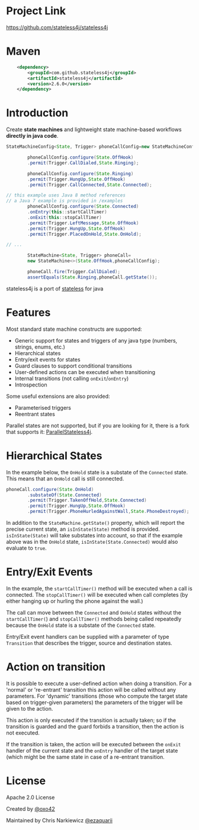 # Project Link

https://github.com/stateless4j/stateless4j

Maven
=====

```xml
    <dependency>
        <groupId>com.github.stateless4j</groupId>
        <artifactId>stateless4j</artifactId>
        <version>2.6.0</version>
    </dependency>
```

Introduction
============
Create **state machines** and lightweight state machine-based workflows **directly in java code**.

```java
StateMachineConfig<State, Trigger> phoneCallConfig=new StateMachineConfig<>();

        phoneCallConfig.configure(State.OffHook)
        .permit(Trigger.CallDialed,State.Ringing);

        phoneCallConfig.configure(State.Ringing)
        .permit(Trigger.HungUp,State.OffHook)
        .permit(Trigger.CallConnected,State.Connected);

// this example uses Java 8 method references
// a Java 7 example is provided in /examples
        phoneCallConfig.configure(State.Connected)
        .onEntry(this::startCallTimer)
        .onExit(this::stopCallTimer)
        .permit(Trigger.LeftMessage,State.OffHook)
        .permit(Trigger.HungUp,State.OffHook)
        .permit(Trigger.PlacedOnHold,State.OnHold);

// ...

        StateMachine<State, Trigger> phoneCall=
        new StateMachine<>(State.OffHook,phoneCallConfig);

        phoneCall.fire(Trigger.CallDialed);
        assertEquals(State.Ringing,phoneCall.getState());
```

stateless4j is a port of [stateless](https://github.com/nblumhardt/stateless) for java


Features
========
Most standard state machine constructs are supported:

* Generic support for states and triggers of any java type (numbers, strings, enums, etc.)
* Hierarchical states
* Entry/exit events for states
* Guard clauses to support conditional transitions
* User-defined actions can be executed when transitioning
* Internal transitions (not calling `onExit`/`onEntry`)
* Introspection

Some useful extensions are also provided:

* Parameterised triggers
* Reentrant states

Parallel states are not supported, but if you are looking for it, there is a fork that supports
it: [ParallelStateless4j](https://gitlab.com/erasmusmc-public-health/parallelstateless4j/).


Hierarchical States
===================
In the example below, the `OnHold` state is a substate of the `Connected` state. This means that
an `OnHold` call is
still connected.

```java
phoneCall.configure(State.OnHold)
        .substateOf(State.Connected)
        .permit(Trigger.TakenOffHold,State.Connected)
        .permit(Trigger.HungUp,State.OffHook)
        .permit(Trigger.PhoneHurledAgainstWall,State.PhoneDestroyed);
```

In addition to the `StateMachine.getState()` property, which will report the precise current state,
an `isInState(State)`
method is provided. `isInState(State)` will take substates into account, so that if the example
above was in the
`OnHold` state, `isInState(State.Connected)` would also evaluate to `true`.

Entry/Exit Events
=================
In the example, the `startCallTimer()` method will be executed when a call is connected.
The `stopCallTimer()` will be
executed when call completes (by either hanging up or hurling the phone against the wall.)

The call can move between the `Connected` and `OnHold` states without the `startCallTimer(`)
and `stopCallTimer()`
methods being called repeatedly because the `OnHold` state is a substate of the `Connected` state.

Entry/Exit event handlers can be supplied with a parameter of type `Transition` that describes the
trigger,
source and destination states.

Action on transition
===================
It is possible to execute a user-defined action when doing a transition.
For a 'normal' or 're-entrant' transition this action will be called
without any parameters. For 'dynamic' transitions (those who compute the
target state based on trigger-given parameters) the parameters of the
trigger will be given to the action.

This action is only executed if the transition is actually taken; so if
the transition is guarded and the guard forbids a transition, then the
action is not executed.

If the transition is taken, the action will be executed between the
`onExit` handler of the current state and the `onEntry` handler of the
target state (which might be the same state in case of a re-entrant
transition.

License
=======
Apache 2.0 License

Created by [@oxo42](https://github.com/oxo42)

Maintained by Chris Narkiewicz [@ezaquarii](https://github.com/ezaquarii)
